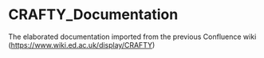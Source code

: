 # CRAFTY_Documentation
The elaborated documentation imported from the previous Confluence wiki (https://www.wiki.ed.ac.uk/display/CRAFTY)
